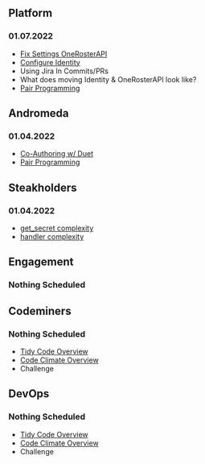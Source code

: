 ## Platform
### 01.07.2022
* [Fix Settings OneRosterAPI](https://codeclimate.com/repos/618affdb34c9db014d00f29f/issues)
* [Configure Identity](https://codeclimate.com/repos/618affe13f06d801b700b120)
* Using Jira In Commits/PRs
* What does moving Identity & OneRosterAPI look like?
* [Pair Programming](https://github.com/StrongMind/culture/blob/master/tech_sessions/pair_programming.md)

## Andromeda
### 01.04.2022
* [Co-Authoring w/ Duet](https://github.com/git-duet/git-duet)
* [Pair Programming](https://github.com/StrongMind/culture/blob/master/tech_sessions/pair_programming.md)

## Steakholders
### 01.04.2022
* [get_secret complexity](https://codeclimate.com/repos/6179dae754ef16014d0031b2/secret_manager.py/source#issue-e3e5c5d29de5e01b445615deecc5f20d)
* [handler complexity](https://codeclimate.com/repos/6179dae754ef16014d0031b2/identity_provisioner.py/source#issue-c1727d5ca00674aa6c4d015a35286c93)

## Engagement
### Nothing Scheduled

## Codeminers
### Nothing Scheduled
* [Tidy Code Overview](https://github.com/StrongMind/culture/blob/master/tech_sessions/tidy_code.md)
* [Code Climate Overview](http://www.codeclimate.com)
* Challenge

## DevOps
### Nothing Scheduled
* [Tidy Code Overview](https://github.com/StrongMind/culture/blob/master/tech_sessions/tidy_code.md)
* [Code Climate Overview](http://www.codeclimate.com)
* Challenge
